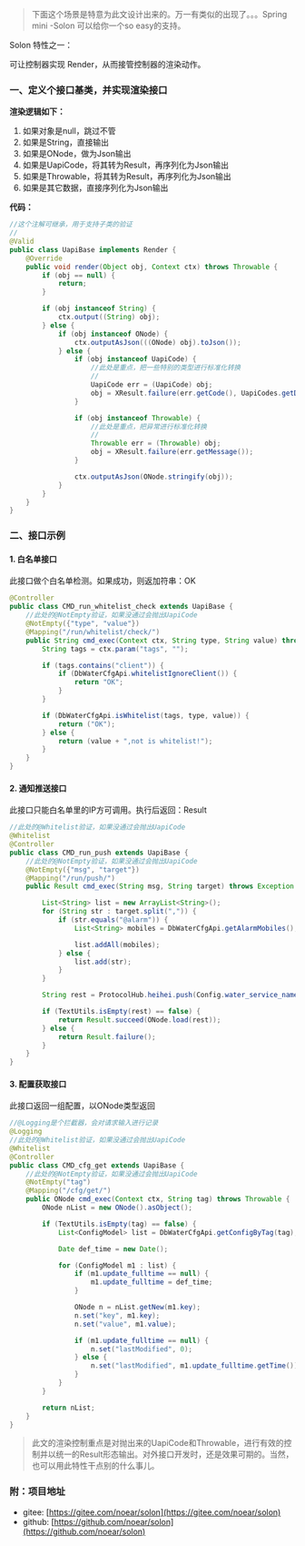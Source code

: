 > 下面这个场景是特意为此文设计出来的。万一有类似的出现了。。。Spring mini -Solon 可以给你一个so easy的支持。

Solon 特性之一：

可让控制器实现 Render，从而接管控制器的渲染动作。



### 一、定义个接口基类，并实现渲染接口

**渲染逻辑如下：**

1. 如果对象是null，跳过不管
2. 如果是String，直接输出
3. 如果是ONode，做为Json输出
4. 如果是UapiCode，将其转为Result，再序列化为Json输出
5. 如果是Throwable，将其转为Result，再序列化为Json输出
6. 如果是其它数据，直接序列化为Json输出

**代码：**

```java
//这个注解可继承，用于支持子类的验证
//
@Valid
public class UapiBase implements Render {
    @Override
    public void render(Object obj, Context ctx) throws Throwable {
        if (obj == null) {
            return;
        }

        if (obj instanceof String) {
            ctx.output((String) obj);
        } else {
            if (obj instanceof ONode) {
                ctx.outputAsJson(((ONode) obj).toJson());
            } else {
                if (obj instanceof UapiCode) {
                    //此处是重点，把一些特别的类型进行标准化转换
                    //
                    UapiCode err = (UapiCode) obj;
                    obj = XResult.failure(err.getCode(), UapiCodes.getDescription(err));
                }

                if (obj instanceof Throwable) {
                    //此处是重点，把异常进行标准化转换
                    //
                    Throwable err = (Throwable) obj;
                    obj = XResult.failure(err.getMessage());
                }

                ctx.outputAsJson(ONode.stringify(obj));
            }
        }
    }
}
```

### 二、接口示例


#### 1. 白名单接口

此接口做个白名单检测。如果成功，则返加符串：OK

```java
@Controller
public class CMD_run_whitelist_check extends UapiBase {
    //此处的@NotEmpty验证，如果没通过会抛出UapiCode
    @NotEmpty({"type", "value"})
    @Mapping("/run/whitelist/check/")
    public String cmd_exec(Context ctx, String type, String value) throws Exception {
        String tags = ctx.param("tags", "");

        if (tags.contains("client")) {
            if (DbWaterCfgApi.whitelistIgnoreClient()) {
                return "OK";
            }
        }

        if (DbWaterCfgApi.isWhitelist(tags, type, value)) {
            return ("OK");
        } else {
            return (value + ",not is whitelist!");
        }
    }
}
```

#### 2. 通知推送接口

此接口只能白名单里的IP方可调用。执行后返回：Result

```java
//此处的@Whitelist验证，如果没通过会抛出UapiCode
@Whitelist
@Controller
public class CMD_run_push extends UapiBase {
    //此处的@NotEmpty验证，如果没通过会抛出UapiCode
    @NotEmpty({"msg", "target"})
    @Mapping("/run/push/")
    public Result cmd_exec(String msg, String target) throws Exception {

        List<String> list = new ArrayList<String>();
        for (String str : target.split(",")) {
            if (str.equals("@alarm")) {
                List<String> mobiles = DbWaterCfgApi.getAlarmMobiles();

                list.addAll(mobiles);
            } else {
                list.add(str);
            }
        }

        String rest = ProtocolHub.heihei.push(Config.water_service_name, list, msg);

        if (TextUtils.isEmpty(rest) == false) {
            return Result.succeed(ONode.load(rest));
        } else {
            return Result.failure();
        }
    }
}
```

#### 3. 配置获取接口

此接口返回一组配置，以ONode类型返回

```java
//@Logging是个拦截器，会对请求输入进行记录
@Logging
//此处的@Whitelist验证，如果没通过会抛出UapiCode
@Whitelist
@Controller
public class CMD_cfg_get extends UapiBase {
    //此处的@NotEmpty验证，如果没通过会抛出UapiCode
    @NotEmpty("tag")
    @Mapping("/cfg/get/")
    public ONode cmd_exec(Context ctx, String tag) throws Throwable {
        ONode nList = new ONode().asObject();

        if (TextUtils.isEmpty(tag) == false) {
            List<ConfigModel> list = DbWaterCfgApi.getConfigByTag(tag);

            Date def_time = new Date();

            for (ConfigModel m1 : list) {
                if (m1.update_fulltime == null) {
                    m1.update_fulltime = def_time;
                }

                ONode n = nList.getNew(m1.key);
                n.set("key", m1.key);
                n.set("value", m1.value);

                if (m1.update_fulltime == null) {
                    n.set("lastModified", 0);
                } else {
                    n.set("lastModified", m1.update_fulltime.getTime());
                }
            }
        }

        return nList;
    }
}
```

> 此文的渲染控制重点是对抛出来的UapiCode和Throwable，进行有效的控制并以统一的Result形态输出。对外接口开发时，还是效果可期的。当然，也可以用此特性干点别的什么事儿。



### 附：项目地址

* gitee:  [https://gitee.com/noear/solon](https://gitee.com/noear/solon)
* github:  [https://github.com/noear/solon](https://github.com/noear/solon)



